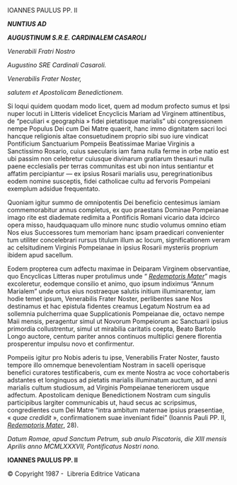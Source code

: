 IOANNES PAULUS PP. II

***NUNTIUS AD***

***AUGUSTINUM S.R.E. CARDINALEM CASAROLI***

*Venerabili Fratri Nostro*

*Augustino SRE Cardinali Casaroli.*

*Venerabilis Frater Noster,*

*salutem et Apostolicam Benedictionem.*

Si loqui quidem quodam modo licet, quem ad modum profecto sumus et Ipsi nuper locuti in Litteris videlicet Encyclicis Mariam ad Virginem attinentibus, de “peculiari « geographia » fidei pietatisque marialis” ubi congressionem nempe Populus Dei cum Dei Matre quaerit, hanc immo dignitatem sacri loci hancque religionis altae consuetudinem proprio sibi suo iure vindicat Pontificium Sanctuarium Pompeiis Beatissimae Mariae Virginis a Sanctissimo Rosario, cuius saecularis iam fama nulla ferme in orbe natio est ubi passim non celebretur cuiusque divinarum gratiarum thesauri nulla paene ecclesialis per terras communitas est ubi non intus sentiantur et affatim percipiantur — ex ipsius Rosarii marialis usu, peregrinationibus eodem nomine susceptis, fidei catholicae cultu ad fervoris Pompeiani exemplum adsidue frequentato.

Quoniam igitur summo de omnipotentis Dei beneficio centesimus iamiam commemorabitur annus completus, ex quo praestans Dominae Pompeianae imago rite est diademate redimita a Pontificis Romani vicario data idcirco opera misso, haudquaquam ullo minore nunc studio volumus omnino etiam Nos eius Successores tum memoriam hanc ipsam praedicari convenienter tum utiliter concelebrari rursus titulum illum ac locum, significationem veram ac celsitudinem Virginis Pompeianae in ipsius Rosarii mysteriis proprium ibidem apud sacellum.

Eodem propterea cum adfectu maximae in Deiparam Virginem observantiae, quo Encyclicas Litteras nuper protulimus unde “ *[Redemptoris Mater](/content/john-paul-ii/la/encyclicals/documents/hf_jp-ii_enc_25031987_redemptoris-mater.html)*” magis excoleretur, eodemque consilio et animo, quo ipsum indiximus “Annum Marialem” unde ortus eius nostraeque salutis initium illuminarentur, iam hodie temet ipsum, Venerabilis Frater Noster, perlibentes sane Nos destinamus et hac epistula fidentes creamus Legatum Nostrum ea ad sollemnia pulcherrima quae Supplicationis Pompeianae die, octavo nempe Maii mensis, peragentur simul ut Novorum Pompeiorum ac Sanctuarii ipsius primordia collustrentur, simul ut mirabilia caritatis coepta, Beato Bartolo Longo auctore, centum pariter annos continuos multiplici genere florentia prosperentur impulsu novo et confirmentur.

Pompeiis igitur pro Nobis aderis tu ipse, Venerabilis Frater Noster, fausto tempore illo omnemque benevolentiam Nostram in sacelli operisque benefici curatores testificaberis, cum ex mente Nostra ac voce cohortaberis adstantes et longinquos ad pietatis marialis illuminatum auctum, ad anni marialis cultum studiosum, ad Virginis Pompeianae teneriorem usque adfectum. Apostolicam denique Benedictionem Nostram cum singulis participibus largiter communicabis ut, haud secus ac scripsimus, congredientes cum Dei Matre “intra ambitum maternae ipsius praesentiae, « *quae credidit* », confirmationem suae inveniant fidei” (Ioannis Pauli PP. II, *[Redemptoris Mater](/content/john-paul-ii/la/encyclicals/documents/hf_jp-ii_enc_25031987_redemptoris-mater.html)*, 28).

*Datum Romae, apud Sanctum Petrum, sub anulo Piscatoris, die XIII mensis Aprilis anno MCMLXXXVII, Pontificatus Nostri nono.*

**IOANNES PAULUS PP. II**

© Copyright 1987 -  Libreria Editrice Vaticana